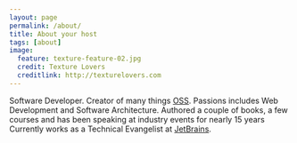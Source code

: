 ```yaml
---
layout: page
permalink: /about/
title: About your host
tags: [about]
image:
  feature: texture-feature-02.jpg
  credit: Texture Lovers
  creditlink: http://texturelovers.com
---
```


Software Developer. Creator of many things [OSS](http://hadihariri.com/projects). Passions includes Web Development and
Software Architecture. Authored a couple of books, a few courses and has been speaking at industry events for nearly 15 years
Currently works as a Technical Evangelist at [JetBrains](http://www.jetbrains.com).



